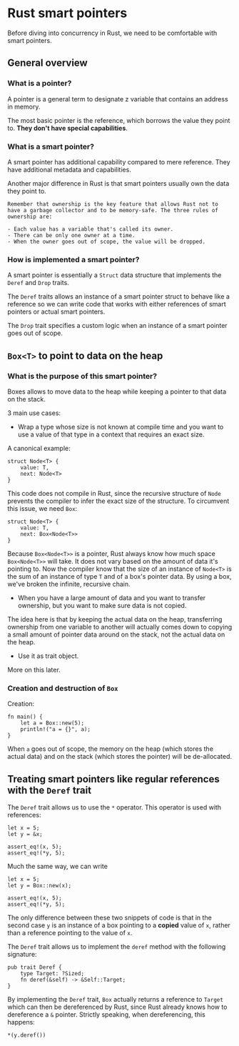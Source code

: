 # Rust smart pointers

Before diving into concurrency in Rust, we need to be comfortable with smart pointers.

## General overview

### What is a pointer?

A pointer is a general term to designate z variable that contains an address in memory.

The most basic pointer is the reference, which borrows the value they point to. **They don't have special capabilities**.

### What is a smart pointer?

A smart pointer has additional capability compared to mere reference. They have additional metadata and capabilities.

Another major difference in Rust is that smart pointers usually own the data they point to.

```
Remember that ownership is the key feature that allows Rust not to have a garbage collector and to be memory-safe. The three rules of ownership are:

- Each value has a variable that's called its owner.
- There can be only one owner at a time.
- When the owner goes out of scope, the value will be dropped.
```

### How is implemented a smart pointer?

A smart pointer is essentially a `Struct` data structure that implements the `Deref` and `Drop` traits.

The `Deref` traits allows an instance of a smart pointer struct to behave like a reference so we can write code that works with either references of smart pointers or actual smart pointers.

The `Drop` trait specifies a custom logic when an instance of a smart pointer goes out of scope.

## `Box<T>` to point to data on the heap

### What is the purpose of this smart pointer?

Boxes allows to move data to the heap while keeping a pointer to that data on the stack.

3 main use cases:

- Wrap a type whose size is not known at compile time and you want to use a value of that type in a context that requires an exact size.

A canonical example:

```
struct Node<T> {
    value: T,
    next: Node<T>
}
```

This code does not compile in Rust, since the recursive structure of `Node` prevents the compiler to infer the exact size of the structure. To circumvent this issue, we need `Box`:

```
struct Node<T> {
    value: T,
    next: Box<Node<T>>
}
```

Because `Box<Node<T>>` is a pointer, Rust always know how much space `Box<Node<T>>` will take. It does not vary based on the amount of data it's pointing to. Now the compiler know that the size of an instance of `Node<T>` is the sum of an instance of type `T` and of a box's pointer data. By using a box, we've broken the infinite, recursive chain.

- When you have a large amount of data and you want to transfer ownership, but you want to make sure data is not copied.

The idea here is that by keeping the actual data on the heap, transferring ownership from one variable to another will actually comes down to copying a small amount of pointer data around on the stack, not the actual data on the heap.

- Use it as trait object.

More on this later.

### Creation and destruction of `Box`

Creation:

```
fn main() {
    let a = Box::new(5);
    println!("a = {}", a);
}
```

When `a` goes out of scope, the memory on the heap (which stores the actual data) and on the stack (which stores the pointer) will be
de-allocated.

## Treating smart pointers like regular references with the `Deref` trait

The `Deref` trait allows us to use the `*` operator. This operator is used with references:

```
let x = 5;
let y = &x;

assert_eq!(x, 5);
assert_eq!(*y, 5);
```

Much the same way, we can write

```
let x = 5;
let y = Box::new(x);

assert_eq!(x, 5);
assert_eq!(*y, 5);
```

The only difference between these two snippets of code is that in the second case `y` is an instance of a box pointing to a **copied** value of `x`, rather than a reference pointing to the value of `x`.

The `Deref` trait allows us to implement the `deref` method with the following signature:

```
pub trait Deref {
    type Target: ?Sized;
    fn deref(&self) -> &Self::Target;
}
```

By implementing the `Deref` trait, `Box` actually returns a reference to `Target` which can then be dereferenced by Rust, since Rust already knows how to dereference a `&` pointer. Strictly speaking, when dereferencing, this happens:

```
*(y.deref())
```

